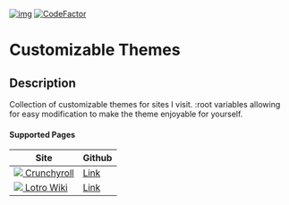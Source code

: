 [![img](https://img.shields.io/github/issues/jaxellis/Customizable-Themes.svg?style=flat-square&logo=github&logoColor=white)](https://github.com/jaxellis/Customizable-Themes/issues)
[![CodeFactor](https://www.codefactor.io/repository/github/jaxellis/Customizable-Themes/badge)](https://www.codefactor.io/repository/github/jaxellis/Customizable-Themes)

# Customizable Themes

## Description

Collection of customizable themes for sites I visit. :root variables allowing for easy modification to make the theme enjoyable for yourself.

#### Supported Pages

<!--pages-->
<table>
	<thead>
		<tr>
			<th>Site</th>
			<th>Github</th>
		</tr>
	</thead>
	<tbody>
		<tr>
			<td>
				<a href="https://www.crunchyroll.com/"><img src="https://www.google.com/s2/favicons?domain=crunchyroll.com"/> Crunchyroll</a>
			</td>
			<td>
				<a href="https://github.com/jaxellis/Customizable-Themes/themes/crunchyroll.com/">Link</a>
			</td>
		</tr>
		<tr>
			<td>
				<a href="https://www.lotro-wiki.com/"><img src="https://www.google.com/s2/favicons?domain=lotro-wiki.com"/> Lotro Wiki</a>
			</td>
			<td>
				<a href="https://github.com/jaxellis/Customizable-Themes/themes/lotro-wiki.com/"> Link</a>
			</td>
		</tr>
		<tr></tr>
	</tbody>
</table>

  <!--/pages-->
